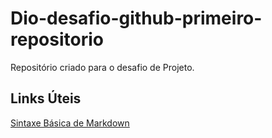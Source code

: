 # Dio-desafio-github-primeiro-repositorio
Repositório criado para o desafio de Projeto. 

## Links Úteis
[Sintaxe Básica de Markdown](https://www.markdownguide.org/basic-syntax/)

